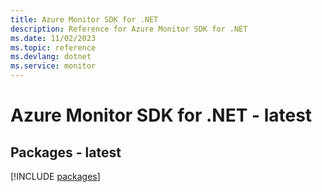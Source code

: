```yaml
---
title: Azure Monitor SDK for .NET
description: Reference for Azure Monitor SDK for .NET
ms.date: 11/02/2023
ms.topic: reference
ms.devlang: dotnet
ms.service: monitor
---
```

# Azure Monitor SDK for .NET - latest
## Packages - latest
[!INCLUDE [packages](monitor-index.md)]